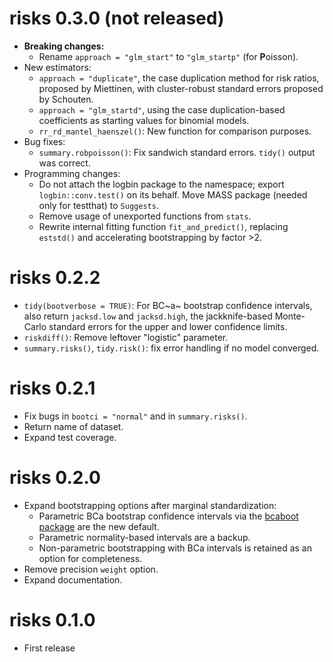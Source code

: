 # risks 0.3.0 (not released)

* **Breaking changes:**
  + Rename `approach = "glm_start"` to `"glm_startp"` (for **P**oisson).
* New estimators:
  + `approach = "duplicate"`, the case duplication method for risk ratios,
    proposed by Miettinen, with cluster-robust standard errors proposed by 
    Schouten.
  + `approach = "glm_startd"`, using the case duplication-based 
    coefficients as starting values for binomial models. 
  + `rr_rd_mantel_haenszel()`: New function for comparison purposes.
* Bug fixes:
  + `summary.robpoisson()`: Fix sandwich standard errors. `tidy()` output was
    correct.
* Programming changes:
  + Do not attach the logbin package to the namespace; export 
    `logbin::conv.test()` on its behalf. Move MASS package (needed only for 
    testthat) to `Suggests`.
  + Remove usage of unexported functions from `stats`.
  + Rewrite internal fitting function `fit_and_predict()`, replacing `eststd()`
    and accelerating bootstrapping by factor >2.


# risks 0.2.2

* `tidy(bootverbose = TRUE)`: For BC~a~ bootstrap confidence intervals,
  also return `jacksd.low` and `jacksd.high`, the jackknife-based Monte-Carlo 
  standard errors for the upper and lower confidence limits.
* `riskdiff()`: Remove leftover "logistic" parameter.
* `summary.risks()`, `tidy.risk()`: fix error handling if no model converged.


# risks 0.2.1

* Fix bugs in `bootci = "normal"` and in `summary.risks()`.
* Return name of dataset.
* Expand test coverage.


# risks 0.2.0

* Expand bootstrapping options after marginal standardization:
   + Parametric BCa bootstrap confidence intervals via the [bcaboot package](https://cran.r-project.org/web/packages/bcaboot/) are the new default.
   + Parametric normality-based intervals are a backup.
   + Non-parametric bootstrapping with BCa intervals is retained as an option 
     for completeness.
* Remove precision `weight` option.
* Expand documentation.


# risks 0.1.0

* First release
